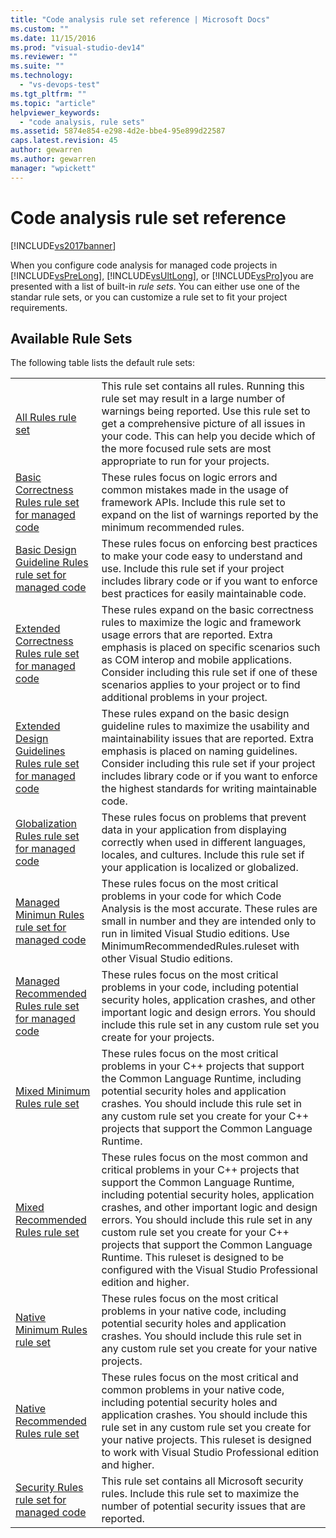 ```yaml
---
title: "Code analysis rule set reference | Microsoft Docs"
ms.custom: ""
ms.date: 11/15/2016
ms.prod: "visual-studio-dev14"
ms.reviewer: ""
ms.suite: ""
ms.technology: 
  - "vs-devops-test"
ms.tgt_pltfrm: ""
ms.topic: "article"
helpviewer_keywords: 
  - "code analysis, rule sets"
ms.assetid: 5874e854-e298-4d2e-bbe4-95e899d22587
caps.latest.revision: 45
author: gewarren
ms.author: gewarren
manager: "wpickett"
---
```

# Code analysis rule set reference
[!INCLUDE[vs2017banner](../includes/vs2017banner.md)]

When you configure code analysis for managed code projects in [!INCLUDE[vsPreLong](../includes/vsprelong-md.md)], [!INCLUDE[vsUltLong](../includes/vsultlong-md.md)], or [!INCLUDE[vsPro](../includes/vspro-md.md)]you are presented with a list of built-in *rule sets*. You can either use one of the standar rule sets, or you can customize a  rule set to fit your project requirements.  
  
## Available Rule Sets  
 The following table lists the default rule sets:  
  
|||  
|-|-|  
|[All Rules rule set](../code-quality/all-rules-rule-set.md)|This rule set contains all rules. Running this rule set may result in a large number of warnings being reported. Use this rule set to get a comprehensive picture of all issues in your code. This can help you decide which of the more focused rule sets are most appropriate to run for your projects.|  
|[Basic Correctness Rules rule set for managed code](../code-quality/basic-correctness-rules-rule-set-for-managed-code.md)|These rules focus on logic errors and common mistakes made in the usage of framework APIs. Include this rule set to expand on the list of warnings reported by the minimum recommended rules.|  
|[Basic Design Guideline Rules rule set for managed code](../code-quality/basic-design-guideline-rules-rule-set-for-managed-code.md)|These rules focus on enforcing best practices to make your code easy to understand and use. Include this rule set if your project includes library code or if you want to enforce best practices for easily maintainable code.|  
|[Extended Correctness Rules rule set for managed code](../code-quality/extended-correctness-rules-rule-set-for-managed-code.md)|These rules expand on the basic correctness rules to maximize the logic and framework usage errors that are reported. Extra emphasis is placed on specific scenarios such as COM interop and mobile applications. Consider including this rule set if one of these scenarios applies to your project or to find additional problems in your project.|  
|[Extended Design Guidelines Rules rule set for managed code](../code-quality/extended-design-guidelines-rules-rule-set-for-managed-code.md)|These rules expand on the basic design guideline rules to maximize the usability and maintainability issues that are reported. Extra emphasis is placed on naming guidelines. Consider including this rule set if your project includes library code or if you want to enforce the highest standards for writing maintainable code.|  
|[Globalization Rules rule set for managed code](../code-quality/globalization-rules-rule-set-for-managed-code.md)|These rules focus on problems that prevent data in your application from displaying correctly when used in different languages, locales, and cultures. Include this rule set if your application is localized or globalized.|  
|[Managed Minimun Rules rule set for managed code](../code-quality/managed-minimun-rules-rule-set-for-managed-code.md)|These rules focus on the most critical problems in your code for which Code Analysis is the most accurate.  These rules are small in number and they are intended only to run in limited Visual Studio editions.  Use MinimumRecommendedRules.ruleset with other Visual Studio editions.|  
|[Managed Recommended Rules rule set for managed code](../code-quality/managed-recommended-rules-rule-set-for-managed-code.md)|These rules focus on the most critical problems in your code, including potential security holes, application crashes, and other important logic and design errors. You should include this rule set in any custom rule set you create for your projects.|  
|[Mixed Minimum Rules rule set](../code-quality/mixed-minimum-rules-rule-set.md)|These rules focus on the most critical problems in your C++ projects that support the Common Language Runtime, including potential security holes and application crashes. You should include this rule set in any custom rule set you create for your C++ projects that support the Common Language Runtime.|  
|[Mixed Recommended Rules rule set](../code-quality/mixed-recommended-rules-rule-set.md)|These rules focus on the most common and critical problems in your C++ projects that support the Common Language Runtime, including potential security holes, application crashes, and other important logic and design errors. You should include this rule set in any custom rule set you create for your C++ projects that support the Common Language Runtime.  This ruleset is designed to be configured with the Visual Studio Professional edition and higher.|  
|[Native Minimum Rules rule set](../code-quality/native-minimum-rules-rule-set.md)|These rules focus on the most critical problems in your native code, including potential security holes and  application crashes. You should include this rule set in any custom rule set you create for your native projects.|  
|[Native Recommended Rules rule set](../code-quality/native-recommended-rules-rule-set.md)|These rules focus on the most critical and common problems in your native code, including potential security holes and application crashes.  You should include this rule set in any custom rule set you create for your native projects.  This ruleset is designed to work with Visual Studio Professional edition and higher.|  
|[Security Rules rule set for managed code](../code-quality/security-rules-rule-set-for-managed-code.md)|This rule set contains all Microsoft security rules. Include this rule set to maximize the number of potential security issues that are reported.|



